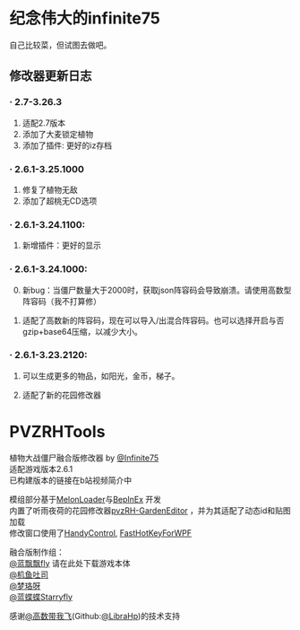 # 纪念伟大的infinite75

自己比较菜，但试图去做吧。

## 修改器更新日志

### · 2.7-3.26.3
1. 适配2.7版本
2. 添加了大麦锁定植物
3. 添加了插件: 更好的iz存档

### · 2.6.1-3.25.1000
1. 修复了植物无敌
2. 添加了超桃无CD选项

### · 2.6.1-3.24.1100:

1. 新增插件：更好的显示

### · 2.6.1-3.24.1000:

0. 新bug：当僵尸数量大于2000时，获取json阵容码会导致崩溃。请使用高数型阵容码（我不打算修）

1. 适配了高数新的阵容码，现在可以导入/出混合阵容码。也可以选择开启与否gzip+base64压缩，以减少大小。

### · 2.6.1-3.23.2120:

1. 可以生成更多的物品，如阳光，金币，梯子。

2. 适配了新的花园修改器

# PVZRHTools

植物大战僵尸融合版修改器 by [@Infinite75](https://space.bilibili.com/672619350)    
适配游戏版本2.6.1      
已构建版本的链接在b站视频简介中

模组部分基于[MelonLoader](https://github.com/LavaGang/MelonLoader)与[BepInEx](https://github.com/BepInEx/BepInEx)
开发      
内置了听雨夜荷的花园修改器[pvzRH-GardenEditor](https://github.com/CarefreeSongs712/pvzRH-GardenEditor)
，并为其适配了动态id和贴图加载     
修改窗口使用了[HandyControl](https://github.com/HandyOrg/HandyControl), [FastHotKeyForWPF](https://github.com/Axvser/FastHotKeyForWPF)

融合版制作组：    
[@蓝飘飘fly](https://space.bilibili.com/3546619314178489) 请在此处下载游戏本体  
[@机鱼吐司](https://space.bilibili.com/85881762)   
[@梦珞呀](https://space.bilibili.com/270840380)    
[@蓝蝶蝶Starryfly](https://space.bilibili.com/27033629)

感谢[@高数带我飞](https://space.bilibili.com/1117414477)(Github:[@LibraHp](https://github.com/LibraHp/))的技术支持    

